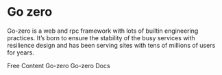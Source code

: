 # Go zero

Go-zero is a web and rpc framework with lots of builtin engineering practices. It’s born to ensure the stability of the busy services with resilience design and has been serving sites with tens of millions of users for years.

<ResourceGroupTitle>Free Content</ResourceGroupTitle>
<BadgeLink colorScheme='blue' badgeText='Official Website' href='https://go-zero.dev/'>Go-zero</BadgeLink>
<BadgeLink colorScheme='blue' badgeText='Official Docs' href='https://go-zero.dev/docs/introduction'>Go-zero Docs</BadgeLink>
